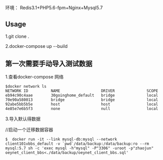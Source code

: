 ##
环境： Redis3.1+PHP5.6-fpm+Nginx+Mysql5.7

## Usage
1.git clone .

2.docker-compose up --build

## 第一次需要手动导入测试数据
1.查看docker-compose 网络

```
$docker network ls
NETWORK ID          NAME                  DRIVER              SCOPE
eb94c90c4aae        30goinghome_default   bridge              local
70e90a580013        bridge                bridge              local
92abe5bb5b5e        host                  host                local
4e85e7e6b5f3        none                  null                local
```


3.导入默认得数据

//启动一个迁移数据容器
```shell
$  docker run -it --link mysql-db:mysql --network client101vbbs_default -v `pwd`/data/backup:/data/backup:ro --rm mysql:5.7 sh -c 'exec mysql -h"mysql" -P"3306" -uroot -p"zhaojun" oeynet_client_bbs<./data/backup/oeynet_client_bbs.sql'
```



